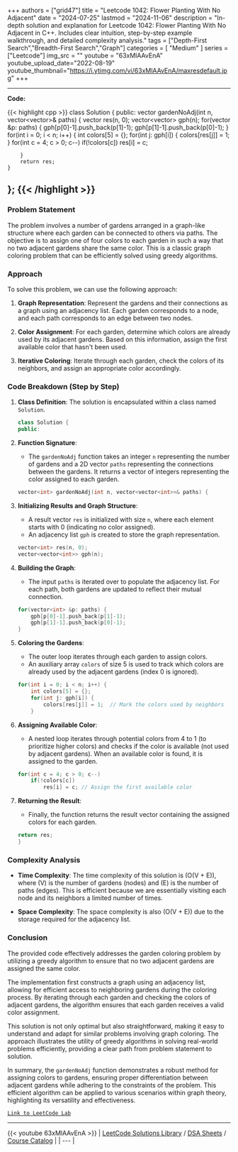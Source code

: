 
+++
authors = ["grid47"]
title = "Leetcode 1042: Flower Planting With No Adjacent"
date = "2024-07-25"
lastmod = "2024-11-06"
description = "In-depth solution and explanation for Leetcode 1042: Flower Planting With No Adjacent in C++. Includes clear intuition, step-by-step example walkthrough, and detailed complexity analysis."
tags = ["Depth-First Search","Breadth-First Search","Graph"]
categories = [
    "Medium"
]
series = ["Leetcode"]
img_src = ""
youtube = "63xMlAAvEnA"
youtube_upload_date="2022-08-19"
youtube_thumbnail="https://i.ytimg.com/vi/63xMlAAvEnA/maxresdefault.jpg"
+++



---
**Code:**

{{< highlight cpp >}}
class Solution {
public:
    vector<int> gardenNoAdj(int n, vector<vector<int>>& paths) {
        vector<int> res(n, 0);
        vector<vector<int>> gph(n);
        for(vector<int> &p: paths) {
            gph[p[0]-1].push_back(p[1]-1);
            gph[p[1]-1].push_back(p[0]-1);
        }
        for(int i = 0; i < n; i++) {
            int colors[5] = {};
            for(int j: gph[i]) {
                colors[res[j]] = 1;
            }
            for(int c = 4; c > 0; c--)
                if(!colors[c])
                    res[i] = c;
            
        }
        return res;
    }
};
{{< /highlight >}}
---


### Problem Statement
The problem involves a number of gardens arranged in a graph-like structure where each garden can be connected to others via paths. The objective is to assign one of four colors to each garden in such a way that no two adjacent gardens share the same color. This is a classic graph coloring problem that can be efficiently solved using greedy algorithms.

### Approach
To solve this problem, we can use the following approach:

1. **Graph Representation**: Represent the gardens and their connections as a graph using an adjacency list. Each garden corresponds to a node, and each path corresponds to an edge between two nodes.

2. **Color Assignment**: For each garden, determine which colors are already used by its adjacent gardens. Based on this information, assign the first available color that hasn't been used.

3. **Iterative Coloring**: Iterate through each garden, check the colors of its neighbors, and assign an appropriate color accordingly.

### Code Breakdown (Step by Step)

1. **Class Definition**: The solution is encapsulated within a class named `Solution`.

   ```cpp
   class Solution {
   public:
   ```

2. **Function Signature**: 
   - The `gardenNoAdj` function takes an integer `n` representing the number of gardens and a 2D vector `paths` representing the connections between the gardens. It returns a vector of integers representing the color assigned to each garden.

   ```cpp
   vector<int> gardenNoAdj(int n, vector<vector<int>>& paths) {
   ```

3. **Initializing Results and Graph Structure**:
   - A result vector `res` is initialized with size `n`, where each element starts with 0 (indicating no color assigned).
   - An adjacency list `gph` is created to store the graph representation.

   ```cpp
   vector<int> res(n, 0);
   vector<vector<int>> gph(n);
   ```

4. **Building the Graph**:
   - The input `paths` is iterated over to populate the adjacency list. For each path, both gardens are updated to reflect their mutual connection.

   ```cpp
   for(vector<int> &p: paths) {
       gph[p[0]-1].push_back(p[1]-1);
       gph[p[1]-1].push_back(p[0]-1);
   }
   ```

5. **Coloring the Gardens**:
   - The outer loop iterates through each garden to assign colors.
   - An auxiliary array `colors` of size 5 is used to track which colors are already used by the adjacent gardens (index 0 is ignored).

   ```cpp
   for(int i = 0; i < n; i++) {
       int colors[5] = {};
       for(int j: gph[i]) {
           colors[res[j]] = 1;  // Mark the colors used by neighbors
       }
   ```

6. **Assigning Available Color**:
   - A nested loop iterates through potential colors from 4 to 1 (to prioritize higher colors) and checks if the color is available (not used by adjacent gardens). When an available color is found, it is assigned to the garden.

   ```cpp
   for(int c = 4; c > 0; c--)
       if(!colors[c])
           res[i] = c; // Assign the first available color
   ```

7. **Returning the Result**:
   - Finally, the function returns the result vector containing the assigned colors for each garden.

   ```cpp
   return res;
   }
   ```

### Complexity Analysis
- **Time Complexity**: The time complexity of this solution is \(O(V + E)\), where \(V\) is the number of gardens (nodes) and \(E\) is the number of paths (edges). This is efficient because we are essentially visiting each node and its neighbors a limited number of times.

- **Space Complexity**: The space complexity is also \(O(V + E)\) due to the storage required for the adjacency list.

### Conclusion
The provided code effectively addresses the garden coloring problem by utilizing a greedy algorithm to ensure that no two adjacent gardens are assigned the same color. 

The implementation first constructs a graph using an adjacency list, allowing for efficient access to neighboring gardens during the coloring process. By iterating through each garden and checking the colors of adjacent gardens, the algorithm ensures that each garden receives a valid color assignment.

This solution is not only optimal but also straightforward, making it easy to understand and adapt for similar problems involving graph coloring. The approach illustrates the utility of greedy algorithms in solving real-world problems efficiently, providing a clear path from problem statement to solution.

In summary, the `gardenNoAdj` function demonstrates a robust method for assigning colors to gardens, ensuring proper differentiation between adjacent gardens while adhering to the constraints of the problem. This efficient algorithm can be applied to various scenarios within graph theory, highlighting its versatility and effectiveness.


[`Link to LeetCode Lab`](https://leetcode.com/problems/flower-planting-with-no-adjacent/description/)

---
{{< youtube 63xMlAAvEnA >}}
| [LeetCode Solutions Library](https://grid47.xyz/leetcode/) / [DSA Sheets](https://grid47.xyz/sheets/) / [Course Catalog](https://grid47.xyz/courses/) |
| --- |

